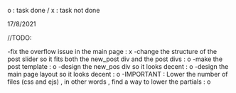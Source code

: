 o : task done / x : task not done

17/8/2021

//TODO:

-fix the overflow issue in the main page : x
-change the structure of the post slider so it fits both the new_post div and the post divs : o
-make the post template : o
-design the new_pos div so it looks decent : o
-design the main page layout so it looks decent : o
-IMPORTANT : Lower the number of files (css and ejs) , in other words , find a way to lower the partials : o
